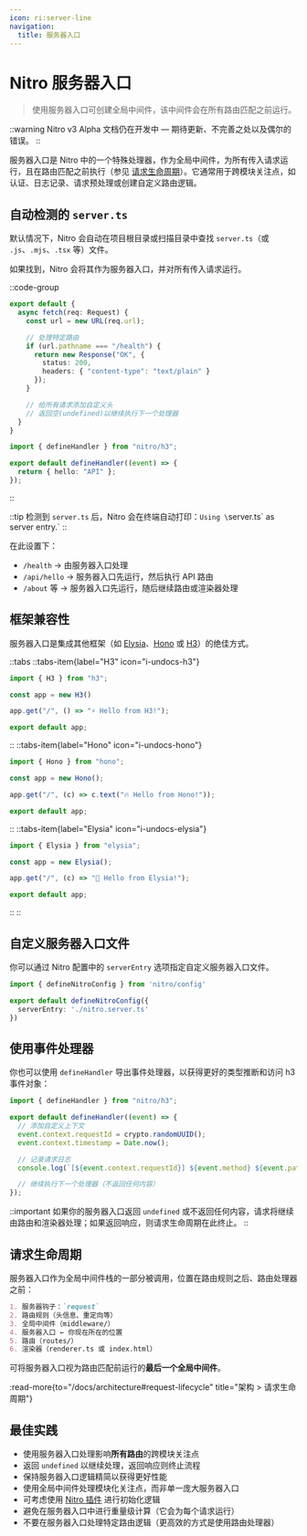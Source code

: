 ```yaml
---
icon: ri:server-line
navigation:
  title: 服务器入口
---
```


# Nitro 服务器入口

> 使用服务器入口可创建全局中间件，该中间件会在所有路由匹配之前运行。

::warning
Nitro v3 Alpha 文档仍在开发中 — 期待更新、不完善之处以及偶尔的错误。
::

服务器入口是 Nitro 中的一个特殊处理器，作为全局中间件，为所有传入请求运行，且在路由匹配之前执行（参见 [请求生命周期](/docs/architecture#request-lifecycle)）。它通常用于跨模块关注点，如认证、日志记录、请求预处理或创建自定义路由逻辑。

## 自动检测的 `server.ts`

默认情况下，Nitro 会自动在项目根目录或扫描目录中查找 `server.ts`（或 `.js`、`.mjs`、`.tsx` 等）文件。

如果找到，Nitro 会将其作为服务器入口，并对所有传入请求运行。

::code-group
```ts [server.ts]
export default {
  async fetch(req: Request) {
    const url = new URL(req.url);

    // 处理特定路由
    if (url.pathname === "/health") {
      return new Response("OK", {
        status: 200,
        headers: { "content-type": "text/plain" }
      });
    }

    // 给所有请求添加自定义头
    // 返回空(undefined)以继续执行下一个处理器
  }
}
```
```ts [routes/api/hello.ts]
import { defineHandler } from "nitro/h3";

export default defineHandler((event) => {
  return { hello: "API" };
});
```
::

::tip
检测到 `server.ts` 后，Nitro 会在终端自动打印：`Using \`server.ts\` as server entry.`
::

在此设置下：
- `/health` → 由服务器入口处理
- `/api/hello` → 服务器入口先运行，然后执行 API 路由
- `/about` 等 → 服务器入口先运行，随后继续路由或渲染器处理

## 框架兼容性

服务器入口是集成其他框架（如 [Elysia](https://elysiajs.com/)、[Hono](https://hono.dev/) 或 [H3](https://h3.dev/)）的绝佳方式。

::tabs
  ::tabs-item{label="H3" icon="i-undocs-h3"}
  ```ts [server.ts]
  import { H3 } from "h3";

  const app = new H3()

  app.get("/", () => "⚡️ Hello from H3!");

  export default app;
  ```
  ::
  ::tabs-item{label="Hono" icon="i-undocs-hono"}
  ```ts [server.ts]
  import { Hono } from "hono";

  const app = new Hono();

  app.get("/", (c) => c.text("🔥 Hello from Hono!"));

  export default app;
  ```
  ::
  ::tabs-item{label="Elysia" icon="i-undocs-elysia"}
  ```ts [server.ts]
  import { Elysia } from "elysia";

  const app = new Elysia();

  app.get("/", (c) => "🦊 Hello from Elysia!");

  export default app;
  ```
  ::
::

## 自定义服务器入口文件

你可以通过 Nitro 配置中的 `serverEntry` 选项指定自定义服务器入口文件。

```ts [nitro.config.ts]
import { defineNitroConfig } from 'nitro/config'

export default defineNitroConfig({
  serverEntry: './nitro.server.ts'
})
```

## 使用事件处理器

你也可以使用 `defineHandler` 导出事件处理器，以获得更好的类型推断和访问 h3 事件对象：

```ts [server.ts]
import { defineHandler } from "nitro/h3";

export default defineHandler((event) => {
  // 添加自定义上下文
  event.context.requestId = crypto.randomUUID();
  event.context.timestamp = Date.now();

  // 记录请求日志
  console.log(`[${event.context.requestId}] ${event.method} ${event.path}`);

  // 继续执行下一个处理器（不返回任何内容）
});
```

::important
如果你的服务器入口返回 `undefined` 或不返回任何内容，请求将继续由路由和渲染器处理；如果返回响应，则请求生命周期在此终止。
::

## 请求生命周期

服务器入口作为全局中间件栈的一部分被调用，位置在路由规则之后、路由处理器之前：

```md
1. 服务器钩子：`request`
2. 路由规则（头信息、重定向等）
3. 全局中间件（middleware/）
4. 服务器入口 ← 你现在所在的位置
5. 路由（routes/）
6. 渲染器（renderer.ts 或 index.html）
```

可将服务器入口视为路由匹配前运行的**最后一个全局中间件**。

:read-more{to="/docs/architecture#request-lifecycle" title="架构 > 请求生命周期"}

## 最佳实践

- 使用服务器入口处理影响**所有路由**的跨模块关注点
- 返回 `undefined` 以继续处理，返回响应则终止流程
- 保持服务器入口逻辑精简以获得更好性能
- 使用全局中间件处理模块化关注点，而非单一庞大服务器入口
- 可考虑使用 [Nitro 插件](/docs/plugins) 进行初始化逻辑
- 避免在服务器入口中进行重量级计算（它会为每个请求运行）
- 不要在服务器入口处理特定路由逻辑（更高效的方式是使用路由处理器）